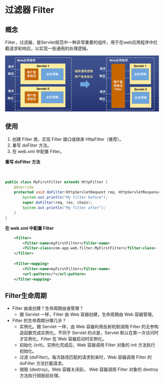 # 过滤器 Filter

## 概念
Filter，过滤器，是Servlet规范中一种非常重要的组件，用于在web应用程序中拦截请求和响应，以实现一些通用的处理逻辑。

![img.png](../../images/filter.png)

## 使用
1. 创建 Filter 类，实现 Filter 接口或继承 HttpFilter（推荐）。
2. 重写 doFilter 方法。
3. 在 web.xml 中配置 Filter。

**重写 doFilter 方法**
```java


public class MyFirstFilter extends HttpFilter {
    @Override
    protected void doFilter(HttpServletRequest req, HttpServletResponse res, FilterChain chain) throws IOException, ServletException {
        System.out.println("My filter before");
        super.doFilter(req, res, chain);
        System.out.println("My filter after");
    }
}
```
**在 web.xml 中配置 Filter**
```xml
    <filter>
        <filter-name>myFirstFilter</filter-name>
        <filter-class>com.app.web.filter.MyFirstFilter</filter-class>
    </filter>

    <filter-mapping>
        <filter-name>myFirstFilter</filter-name>
        <url-pattern>/*</url-pattern>
    </filter-mapping>
```

## Filter生命周期
- Filter 由谁创建？生命周期由谁管理？
  - 跟 Servlet 一样，Filter 由 Web 容器创建，生命周期由 Web 容器管理。
- Filter 的生命周期分哪几步？
  - 实例化。跟 Servlet 一样，由 Web 容器利用反射机制调用 Filter 的无参构造函数完成实例化。不同于 Servlet 的点是，Servlet 默认在第一次访问时才实例化，Filter 在 Web 容器启动时实例化。
  - 初始化 (init)。实例化完成后，Web 容器调用 Filter 对象的 init 方法执行初始化。
  - 过滤 (doFilter)。每次路径匹配的请求到来时，Web 容器调用 Filter 的 doFilter 方法拦截请求。
  - 销毁 (destroy)。Web 容器关闭前， Web 容器调用 Filter 对象的 destroy 方法执行销毁前处理。

